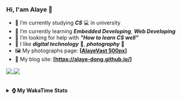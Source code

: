 ### Hi, **I'am Alaye** 👋

- 📖 I’m currently studying ***CS*** 💻 in university
- 🌱 I’m currently learning ***Embedded Developing***, ***Web Developing***
- 🤔 I’m looking for help with ***"How to learn CS well"***
- 🤩 I like ***digital technology*** 📱, ***photography*** 📸
- 🖼️ My photographs page: **[[AlayeVast 500px](https://500px.com.cn/AlayeVast)]**
- 📰 My blog site: **[https://alaye-dong.github.io/]**

<!--
[![Alaye's GitHub stats](https://github-readme-stats.vercel.app/api?username=Alaye-Dong&custom_title=Alaye%20Dong`s%20GitHub%20stats&show_icons=true&rank_icon=percentile&theme=transparent&include_all_commits=true&count_private=true)](https://github.com/anuraghazra/github-readme-stats) 
[![Top Langs](https://github-readme-stats.vercel.app/api/top-langs/?username=Alaye-Dong\&layout=compact&theme=transparent)](https://github.com/anuraghazra/github-readme-stats)
-->
<a href="https://github.com/anuraghazra/github-readme-stats">
  <img height=200 align="center" src="https://github-readme-stats.vercel.app/api?username=Alaye-Dong&custom_title=Alaye%20Dong`s%20GitHub%20stats&show_icons=true&rank_icon=percentile&theme=transparent&include_all_commits=true&count_private=true" />
</a>
<a href="https://github.com/anuraghazra/convoychat">
  <img height=200 align="center" src="https://github-readme-stats.vercel.app/api/top-langs/?username=Alaye-Dong&layout=compact&theme=transparent&include_all_commits=true&count_private=true&langs_count=8&card_width=300" />
</a>

<br />
<br />

<div style="display:none"> 
  <img src="https://visitor-badge.laobi.icu/badge?page_id=Alaye-Dong.Alaye-Dong"/>
</div>
<br />

<details>	
  <summary><b> ⌚ My WakaTime Stats </b></summary>

<br />

<!--START_SECTION:waka-->
![Code Time](http://img.shields.io/badge/Code%20Time-148%20hrs%2045%20mins-blue)

![Profile Views](http://img.shields.io/badge/Profile%20Views-0-blue)

![Lines of code](https://img.shields.io/badge/From%20Hello%20World%20I%27ve%20Written-770.8%20thousand%20lines%20of%20code-blue)

**🐱 My GitHub Data** 

> 📦 42.3 kB Used in GitHub's Storage 
 > 
> 🏆 131 Contributions in the Year 2024
 > 
> 🚫 Not Opted to Hire
 > 
> 📜 11 Public Repositories 
 > 
> 🔑 4 Private Repositories 
 > 
**I'm a Night 🦉** 

```text
🌞 Morning                47 commits          █░░░░░░░░░░░░░░░░░░░░░░░░   05.16 % 
🌆 Daytime                329 commits         █████████░░░░░░░░░░░░░░░░   36.15 % 
🌃 Evening                340 commits         █████████░░░░░░░░░░░░░░░░   37.36 % 
🌙 Night                  194 commits         █████░░░░░░░░░░░░░░░░░░░░   21.32 % 
```
📅 **I'm Most Productive on Sunday** 

```text
Monday                   131 commits         ████░░░░░░░░░░░░░░░░░░░░░   14.40 % 
Tuesday                  111 commits         ███░░░░░░░░░░░░░░░░░░░░░░   12.20 % 
Wednesday                100 commits         ███░░░░░░░░░░░░░░░░░░░░░░   10.99 % 
Thursday                 120 commits         ███░░░░░░░░░░░░░░░░░░░░░░   13.19 % 
Friday                   113 commits         ███░░░░░░░░░░░░░░░░░░░░░░   12.42 % 
Saturday                 123 commits         ███░░░░░░░░░░░░░░░░░░░░░░   13.52 % 
Sunday                   212 commits         ██████░░░░░░░░░░░░░░░░░░░   23.30 % 
```


📊 **This Week I Spent My Time On** 

```text
💬 Programming Languages: 
Vue.js                   10 hrs 50 mins      █████████████████░░░░░░░░   68.25 % 
Python                   1 hr 54 mins        ███░░░░░░░░░░░░░░░░░░░░░░   12.02 % 
HTML                     1 hr 10 mins        ██░░░░░░░░░░░░░░░░░░░░░░░   07.38 % 
TypeScript               1 hr 5 mins         ██░░░░░░░░░░░░░░░░░░░░░░░   06.87 % 
TSConfig                 18 mins             ░░░░░░░░░░░░░░░░░░░░░░░░░   01.99 % 

🔥 Editors: 
VS Code                  15 hrs 10 mins      ████████████████████████░   95.57 % 
PyCharm                  42 mins             █░░░░░░░░░░░░░░░░░░░░░░░░   04.43 % 

🐱‍💻 Projects: 
unibest-demo             6 hrs 44 mins       ███████████░░░░░░░░░░░░░░   42.39 % 
vue3_admin_template      4 hrs 57 mins       ████████░░░░░░░░░░░░░░░░░   31.23 % 
Python_Study             1 hr 12 mins        ██░░░░░░░░░░░░░░░░░░░░░░░   07.59 % 
FrontEnd_Class           1 hr 10 mins        ██░░░░░░░░░░░░░░░░░░░░░░░   07.37 % 
djangoProject            42 mins             █░░░░░░░░░░░░░░░░░░░░░░░░   04.43 % 
```

**I Mostly Code in C** 

```text
C                        7 repos             ███████████░░░░░░░░░░░░░░   43.75 % 
TypeScript               3 repos             █████░░░░░░░░░░░░░░░░░░░░   18.75 % 
C++                      2 repos             ███░░░░░░░░░░░░░░░░░░░░░░   12.50 % 
SCSS                     1 repo              ██░░░░░░░░░░░░░░░░░░░░░░░   06.25 % 
Python                   1 repo              ██░░░░░░░░░░░░░░░░░░░░░░░   06.25 % 
```



**Timeline**

![Lines of Code chart](https://raw.githubusercontent.com/Alaye-Dong/Alaye-Dong/main/assets/bar_graph.png)


 Last Updated on 29/10/2024 18:46:24 UTC
<!--END_SECTION:waka-->

</details>
